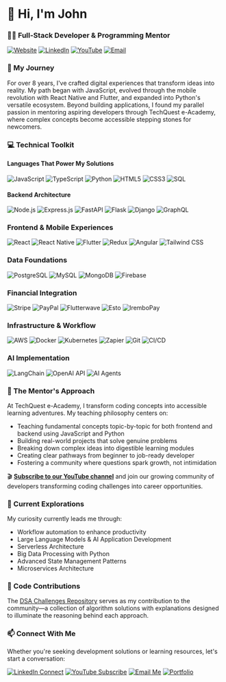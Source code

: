 # 👋 Hi, I'm John
### 👨‍💻 Full-Stack Developer & Programming Mentor

[![Website](https://img.shields.io/badge/Website-nijohn.dev-brightgreen?style=for-the-badge&logo=mozilla)](https://nijohn.dev)
[![LinkedIn](https://img.shields.io/badge/LinkedIn-Connect-blue?style=for-the-badge&logo=linkedin)](https://www.linkedin.com/in/john-niyontwali-816549111/)
[![YouTube](https://img.shields.io/badge/YouTube-TechQuest_eAcademy-red?style=for-the-badge&logo=youtube)](https://www.youtube.com/@TechQuest-eAcademy/videos)
[![Email](https://img.shields.io/badge/Email-nijohn0006%40gmail.com-red?style=for-the-badge&logo=gmail)](mailto:nijohn0006@gmail.com)

### 🚀 My Journey

For over 8 years, I've crafted digital experiences that transform ideas into reality. My path began with JavaScript, evolved through the mobile revolution with React Native and Flutter, and expanded into Python's versatile ecosystem. Beyond building applications, I found my parallel passion in mentoring aspiring developers through TechQuest e-Academy, where complex concepts become accessible stepping stones for newcomers.

### 💻 Technical Toolkit

#### Languages That Power My Solutions
![JavaScript](https://img.shields.io/badge/JavaScript-Advanced-F7DF1E?style=for-the-badge)
![TypeScript](https://img.shields.io/badge/TypeScript-Advanced-3178C6?style=for-the-badge&logo=typescript)
![Python](https://img.shields.io/badge/Python-Intermediate-3776AB?style=for-the-badge&logo=python)
![HTML5](https://img.shields.io/badge/HTML5-Advanced-E34F26?style=for-the-badge&logo=html5)
![CSS3](https://img.shields.io/badge/CSS3-Advanced-1572B6?style=for-the-badge&logo=css3)
![SQL](https://img.shields.io/badge/SQL-Advanced-4479A1?style=for-the-badge&logo=postgresql)

#### Backend Architecture
![Node.js](https://img.shields.io/badge/Node.js-Advanced-339933?style=for-the-badge&logo=nodedotjs)
![Express.js](https://img.shields.io/badge/Express.js-Advanced-000000?style=for-the-badge&logo=express)
![FastAPI](https://img.shields.io/badge/FastAPI-Intermediate-009688?style=for-the-badge&logo=fastapi)
![Flask](https://img.shields.io/badge/Flask-Intermediate-000000?style=for-the-badge&logo=flask)
![Django](https://img.shields.io/badge/Django-Intermediate-092E20?style=for-the-badge&logo=django)
![GraphQL](https://img.shields.io/badge/GraphQL-Advanced-E10098?style=for-the-badge&logo=graphql)

### Frontend & Mobile Experiences
![React](https://img.shields.io/badge/React-Advanced-61DAFB?style=for-the-badge&logo=react)
![React Native](https://img.shields.io/badge/React_Native-Advanced-61DAFB?style=for-the-badge&logo=react)
![Flutter](https://img.shields.io/badge/Flutter-Intermediate-02569B?style=for-the-badge&logo=flutter)
![Redux](https://img.shields.io/badge/Redux-Advanced-764ABC?style=for-the-badge&logo=redux)
![Angular](https://img.shields.io/badge/Angular-Advanced-DD0031?style=for-the-badge&logo=angular)
![Tailwind CSS](https://img.shields.io/badge/Tailwind_CSS-Advanced-06B6D4?style=for-the-badge&logo=tailwindcss)

### Data Foundations
![PostgreSQL](https://img.shields.io/badge/PostgreSQL-Advanced-4169E1?style=for-the-badge&logo=postgresql)
![MySQL](https://img.shields.io/badge/MySQL-Advanced-4479A1?style=for-the-badge&logo=mysql)
![MongoDB](https://img.shields.io/badge/MongoDB-Advanced-47A248?style=for-the-badge&logo=mongodb)
![Firebase](https://img.shields.io/badge/Firebase-Advanced-FFCA28?style=for-the-badge&logo=firebase)

### Financial Integration
![Stripe](https://img.shields.io/badge/Stripe-Intermediate-008CDD?style=for-the-badge&logo=stripe)
![PayPal](https://img.shields.io/badge/PayPal-Intermediate-00457C?style=for-the-badge&logo=paypal)
![Flutterwave](https://img.shields.io/badge/Flutterwave-Intermediate-1A0DAB?style=for-the-badge)
![Esto](https://img.shields.io/badge/Esto-Intermediate-6772E5?style=for-the-badge)
![IremboPay](https://img.shields.io/badge/IremboPay-Intermediate-FF6C37?style=for-the-badge)

### Infrastructure & Workflow
![AWS](https://img.shields.io/badge/AWS-Intermediate-232F3E?style=for-the-badge&logo=amazonaws)
![Docker](https://img.shields.io/badge/Docker-Intermediate-2496ED?style=for-the-badge&logo=docker)
![Kubernetes](https://img.shields.io/badge/Kubernetes-Intermediate-326CE5?style=for-the-badge&logo=kubernetes)
![Zapier](https://img.shields.io/badge/Zapier-Intermediate-FF4A00?style=for-the-badge&logo=zapier)
![Git](https://img.shields.io/badge/Git-Advanced-F05032?style=for-the-badge&logo=git)
![CI/CD](https://img.shields.io/badge/CI/CD-Intermediate-2088FF?style=for-the-badge&logo=githubactions)

### AI Implementation
![LangChain](https://img.shields.io/badge/LangChain-Intermediate-000000?style=for-the-badge)
![OpenAI API](https://img.shields.io/badge/OpenAI_API-Intermediate-412991?style=for-the-badge&logo=openai)
![AI Agents](https://img.shields.io/badge/AI_Agents-Intermediate-FF6F00?style=for-the-badge)

### 🧠 The Mentor's Approach

At TechQuest e-Academy, I transform coding concepts into accessible learning adventures. My teaching philosophy centers on:

- Teaching fundamental concepts topic-by-topic for both frontend and backend using JavaScript and Python
- Building real-world projects that solve genuine problems
- Breaking down complex ideas into digestible learning modules
- Creating clear pathways from beginner to job-ready developer
- Fostering a community where questions spark growth, not intimidation

🎬 **[Subscribe to our YouTube channel](https://www.youtube.com/@TechQuest-eAcademy/videos)** and join our growing community of developers transforming coding challenges into career opportunities.

### 🌱 Current Explorations

My curiosity currently leads me through:
- Workflow automation to enhance productivity
- Large Language Models & AI Application Development
- Serverless Architecture
- Big Data Processing with Python
- Advanced State Management Patterns
- Microservices Architecture

### 🧩 Code Contributions

The [DSA Challenges Repository](https://github.com/niyontwali/js-daily-dsa-challenges) serves as my contribution to the community—a collection of algorithm solutions with explanations designed to illuminate the reasoning behind each approach.

### 📫 Connect With Me

Whether you're seeking development solutions or learning resources, let's start a conversation:

[![LinkedIn Connect](https://img.shields.io/badge/LinkedIn-Connect-0A66C2?style=for-the-badge&logo=linkedin)](https://www.linkedin.com/in/john-niyontwali-816549111/)
[![YouTube Subscribe](https://img.shields.io/badge/YouTube-TechQuest_eAcademy-FF0000?style=for-the-badge&logo=youtube)](https://www.youtube.com/@TechQuest-eAcademy/videos)
[![Email Me](https://img.shields.io/badge/Email-Contact-EA4335?style=for-the-badge&logo=gmail)](mailto:nijohn0006@gmail.com)
[![Portfolio](https://img.shields.io/badge/Portfolio-Visit-14A800?style=for-the-badge&logo=safari)](https://nijohn.dev)
